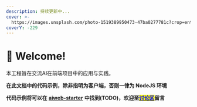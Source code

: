 ```yaml
---
description: 持续更新中...
cover: >-
  https://images.unsplash.com/photo-1519389950473-47ba0277781c?crop=entropy&cs=srgb&fm=jpg&ixid=M3wxOTcwMjR8MHwxfHNlYXJjaHwzfHx0ZWNofGVufDB8fHx8MTY4Nzc3MTEzM3ww&ixlib=rb-4.0.3&q=85
coverY: -229
---
```


# 👋 Welcome!

本工程旨在交流AI在前端项目中的应用与实践。



**在此文档中的代码示例，除非指明为客户端，否则一律为 NodeJS 环境**

**代码示例将可以在** [**aiweb-starter**](https://github.com/tripluyi/aiweb-starter) **中找到(**TODO**)，欢迎至**[<mark style="color:blue;">**讨论区**</mark>](https://github.com/tripluyi/aiweb-starter/discussions)**留言**

